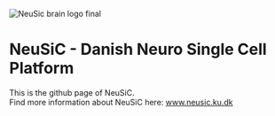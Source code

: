 ![NeuSic brain logo final](https://github.com/user-attachments/assets/e7f0f413-94c2-462b-8939-710cf2d91e1a)
# NeuSiC - Danish Neuro Single Cell Platform

This is the github page of NeuSiC. \
Find more information about NeuSiC here:
www.neusic.ku.dk
